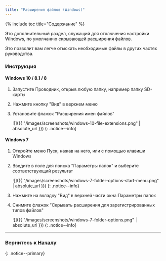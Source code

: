 ```yaml
---
title: "Расширения файлов (Windows)"
---
```


{% include toc title="Содержание" %}

Это дополнительный раздел, служащий для отключения настройки Windows, по умолчанию скрывающей расширения файлов.

Это позволит вам легче отыскать необходимые файлы в других частях руководства.

### Инструкция

#### Windows 10 / 8.1 / 8

1. Запустите Проводник, открыв любую папку, например папку SD-карты
1. Нажмите кнопку "Вид" в верхнем меню 
1. Установите флажок "Расширения имен файлов"

    ![]({{ "/images/screenshots/windows-10-file-extensions.png" | absolute_url }})
    {: .notice--info}

#### Windows 7

1. Откройте меню Пуск, нажав на него, или с помощью клавиши Windows
1. Введите в поле для поиска "Параметры папок" и выберите соответствующий результат

    ![]({{ "/images/screenshots/windows-7-folder-options-start-menu.png" | absolute_url }})
    {: .notice--info}

1. Нажмите на вкладку "Вид" в верхней части окна Параметры папок
1. Снимите флажок "Скрывать расширения для зарегистрированных типов файлов"

    ![]({{ "/images/screenshots/windows-7-folder-options.png" | absolute_url }})
    {: .notice--info}
    
___

### Вернитесь к [Началу](get-started)
{: .notice--primary}